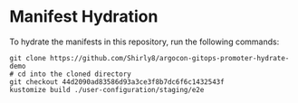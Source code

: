 # Manifest Hydration

To hydrate the manifests in this repository, run the following commands:

```shell
git clone https://github.com/Shirly8/argocon-gitops-promoter-hydrate-demo
# cd into the cloned directory
git checkout 44d2090ad83586d93a3ce3f8b7dc6f6c1432543f
kustomize build ./user-configuration/staging/e2e
```
